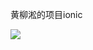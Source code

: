 ﻿黄柳淞的项目ionic

![](http://g.hiphotos.baidu.com/image/w%3D310/sign=8aa22dce3bfa828bd1239be2cd1d41cd/dcc451da81cb39db8061ce9dd8160924aa183053.jpg)

